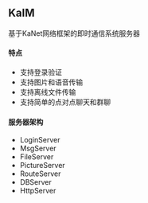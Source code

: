 ## KaIM
基于KaNet网络框架的即时通信系统服务器
#### 特点
- 支持登录验证
- 支持图片和语音传输
- 支持离线文件传输
- 支持简单的点对点聊天和群聊

#### 服务器架构
- LoginServer
- MsgServer
- FileServer
- PictureServer
- RouteServer
- DBServer
- HttpServer
